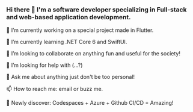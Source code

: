 ### Hi there 👋 I'm a software developer specializing in Full-stack and web-based application development.
 🔭 I’m currently working on a special project made in Flutter.
 
 🌱 I’m currently learning .NET Core 6 and SwiftUI.
 
 👯 I’m looking to collaborate on anything fun and useful for the society!
 
 🤔 I’m looking for help with (...?)
 
 💬 Ask me about anything just don't be too personal!
 
 📫 How to reach me: email or buzz me.
 
 🤩 Newly discover: Codespaces + Azure + Github CI/CD = Amazing!


